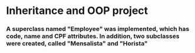 <h1> Inheritance and OOP project</h1>
<h3>A superclass named "Employee" was implemented, which has code, name and CPF attributes. In addition, two subclasses were created, called "Mensalista" and "Horista"</h3>
